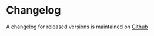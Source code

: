 # Changelog

A changelog for released versions is maintained on
[Github](https://github.com/geometerio/absinthe_graphql_ws/blob/main/CHANGELOG.md)